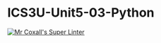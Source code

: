 # ICS3U-Unit5-03-Python

[![Mr Coxall's Super Linter](https://github.com/venika-sem/ICS3U-Unit5-03-Python/workflows/Mr%20Coxall's%20Super%20Linter/badge.svg)](https://github.com/venika-sem/ICS3U-Unit5-03-Python/actions/)
